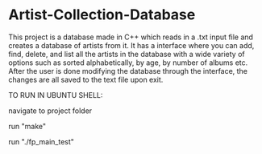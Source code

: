 # Artist-Collection-Database

This project is a database made in C++ which reads in a .txt input file and creates a database of artists from it. It has a interface where you can add, find, delete, and list all the artists in the database with a wide variety of options such as sorted alphabetically, by age, by number of albums etc. After the user is done modifying the database through the interface, the changes are all saved to the text file upon exit.

TO RUN IN UBUNTU SHELL:

navigate to project folder

run "make"

run "./fp_main_test"
